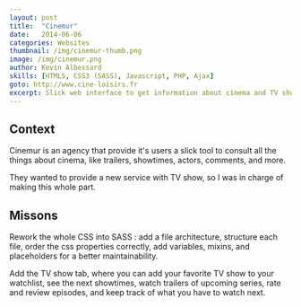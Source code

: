 ```yaml
---
layout: post
title:  "Cinemur"
date:   2014-06-06
categories: Websites
thumbnail: /img/cinemur-thumb.png
image: /img/cinemur.png
author: Kevin Albessard
skills: [HTML5, CSS3 (SASS), Javascript, PHP, Ajax]
goto: http://www.cine-loisirs.fr
excerpt: Slick web interface to get information about cinema and TV shows
---
```


<h2>Context</h2>
Cinemur is an agency that provide it's users a slick tool to consult all the things about cinema, like trailers, showtimes, actors, comments, and more.

They wanted to provide a new service with TV show, so I was in charge of making this whole part.

<h2>Missons</h2>
Rework the whole CSS into SASS : add a file architecture, structure each file, order the css properties correctly, add variables, mixins, and placeholders for a better maintainability.

Add the TV show tab, where you can add your favorite TV show to your watchlist, see the next showtimes, watch trailers of upcoming series, rate and review episodes, and keep track of what you have to watch next.